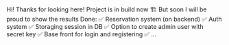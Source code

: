 Hi! Thanks for looking here! Project is in build now 🏗️ But soon I will be proud to show the results
 Done: 
    ✅ Reservation system (on backend) 
    ✅ Auth system 
    ✅ Storaging session in DB 
    ✅ Option to create admin user with secret key 
    ✅ Base front for login and registering 
    ✅ ...